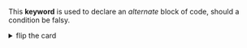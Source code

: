 This **keyword** is used to declare an _alternate_ block of code, should a condition be falsy.

<details>
<summary>flip the card</summary>
<br>

# `else`

```js
'use strict';

let didConfirm = confirm('yes? no?');

if (didConfirm === true) {
  alert('hello!');
} else {
  alert('good bye.');
}

alert('all done.');
```

</details>
